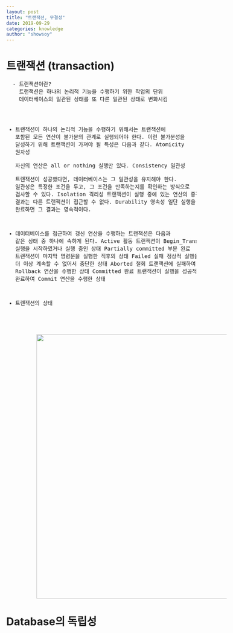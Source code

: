 ```yaml
---
layout: post
title: "트랜잭션, 무결성"
date: 2019-09-29
categories: knowledge
author: "showsoy"
---
```

<h1>트랜잭션 (transaction)</h1>
<pre>
  - 트랜잭션이란?
    트랜잭션은 하나의 논리적 기능을 수행하기 위한 작업의 단위
    데이터베이스의 일관된 상태를 또 다른 일관된 상태로 변화시킴

  - 트랜잭션이 하나의 논리적 기능을 수행하기 위해서는 트랜잭션에 포함된 모든 연산이 불가분의 관계로 실행되어야 한다. 이런 불가분성을 달성하기 위해 트랜잭션이 가져야 될 특성은 다음과 같다.
    Atomicity 원자성    
      자신의 연산은 all or nothing 실행만 있다.
    Consistency 일관성  
      트랜잭션이 성공했다면, 데이터베이스는 그 일관성을 유지해야 한다. 
      일관성은 특정한 조건을 두고, 그 조건을 만족하는지를 확인하는 방식으로 검사할 수 있다.
    Isolation 격리성
      트랜잭션이 실행 중에 있는 연산의 중간 결과는 다른 트랜잭션이 접근할 수 없다.
    Durability 영속성
      일단 실행을 완료하면 그 결과는 영속적이다.

  - 데이터베이스를 접근하여 갱신 연산을 수행하는 트랜잭션은 다음과 같은 상태 중 하나에 속하게 된다.
    Active 활동
      트랜잭션이 Begin_Trans부터 실행을 시작하였거나 실행 중인 상태
    Partially committed 부분 완료
      트랜잭션이 마지막 명령문을 실행한 직후의 상태
    Failed 실패
      정상적 실행을 더 이상 계속할 수 없어서 중단한 상태
    Aborted 철회
      트랜잭션에 실패하여 Rollback 연산을 수행한 상태
    Committed 완료
      트랜잭션이 실행을 성공적으로 완료하여 Commit 연산을 수행한 상태

  - 트랜잭션의 상태
</pre>
<img src="/assets/img/transaction.png" style="width:700px;padding-left:80px;"/>

<h1>Database의 독립성</h1>
<pre>

</pre>